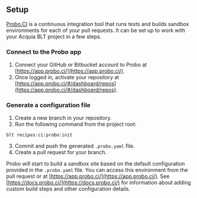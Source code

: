 ## Setup
[Probo.CI](https://probo.ci/) is a continuous integration tool that runs tests and builds sandbox environments for each of your pull requests. It can be set up to work with your Acquia BLT project in a few steps.

### Connect to the Probo app
1. Connect your GitHub or Bitbucket account to Probo at [https://app.probo.ci/](https://app.probo.ci/).
2. Once logged in, activate your repository at [https://app.probo.ci/#/dashboard/repos](https://app.probo.ci/#/dashboard/repos).

### Generate a configuration file
1. Create a new branch in your repository.
2. Run the following command from the project root:
  ```
  blt recipes:ci:probo:init
  ```
3. Commit and push the generated `.probo.yaml` file.
4. Create a pull request for your branch.

Probo will start to build a sandbox site based on the default configuration provided in the `.probo.yaml` file. You can access this environment from the pull request or at [https://app.probo.ci/](https://app.probo.ci/). See [https://docs.probo.ci/](https://docs.probo.ci/) for information about adding custom build steps and other configuration details.
